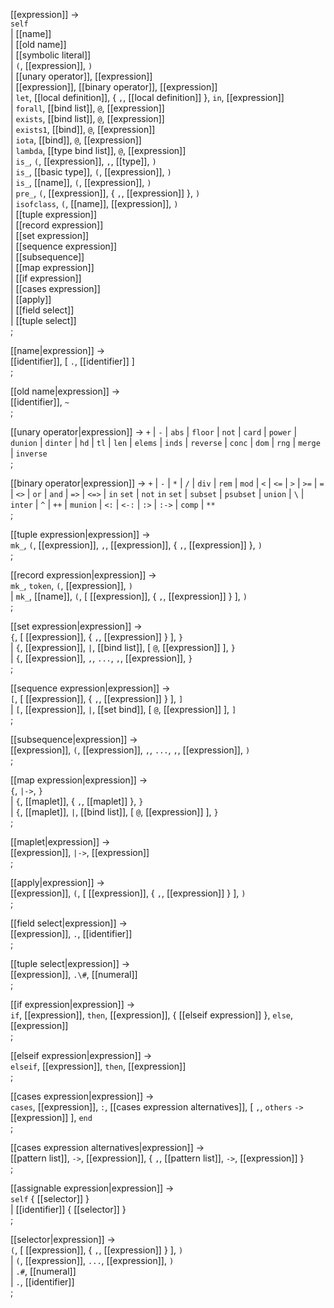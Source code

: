 
[[expression]] → <br />
  `self` <br />
| [[name]] <br />
| [[old name]]  <br />
| [[symbolic literal]] <br />
| `(`, [[expression]], `)` <br />
| [[unary operator]], [[expression]] <br />
| [[expression]], [[binary operator]], [[expression]] <br />
| `let`, [[local definition]], { `,`, [[local definition]] }, `in`, [[expression]] <br />
| `forall`, [[bind list]], `@`, [[expression]] <br />
| `exists`, [[bind list]], `@`, [[expression]] <br />
| `exists1`, [[bind]], `@`, [[expression]] <br />
| `iota`, [[bind]], `@`, [[expression]] <br />
| `lambda`, [[type bind list]], `@`, [[expression]] <br />
| `is_`, `(`, [[expression]], `,`, [[type]], `)` <br />
| `is_`, [[basic type]], `(`, [[expression]], `)` <br />
| `is_`, [[name]], `(`, [[expression]], `)` <br />
| `pre_`, `(`, [[expression]], { `,`, [[expression]] }, `)` <br />
| `isofclass`, `(`, [[name]], [[expression]], `)` <br />
| [[tuple expression]] <br />
| [[record expression]] <br />
| [[set expression]] <br />
| [[sequence expression]] <br />
| [[subsequence]] <br />
| [[map expression]] <br />
| [[if expression]] <br />
| [[cases expression]] <br />
| [[apply]] <br />
| [[field select]] <br />
| [[tuple select]] <br />
;

[[name|expression]] → <br />
  [[identifier]], [ `.`, [[identifier]] ] <br />
;

[[old name|expression]] → <br />
  [[identifier]], `~` <br />
;

[[unary operator|expression]] → `+` | `-` | `abs` | `floor` | `not` | `card` | `power` | `dunion` | `dinter` | `hd` | `tl` | `len` | `elems` | `inds` | `reverse` | `conc` | `dom` | `rng` | `merge` | `inverse` <br />
;

[[binary operator|expression]] →
  `+` | `-` | `*` | `/` | `div` | `rem` | `mod` | `<` | `<=` | `>` | `>=` | `=` | `<>` | `or` | `and` | `=>` | `<=>` | `in` `set` | `not` `in` `set` | `subset` | `psubset` | `union` | `\` | `inter` | `^` | `++` | `munion` | `<:` | `<-:` | `:>` | `:->` | `comp` | `**` <br />
;

[[tuple expression|expression]] → <br />
  `mk_`, `(`, [[expression]], `,`, [[expression]], { `,`, [[expression]] }, `)` <br />
;

[[record expression|expression]] → <br />
  `mk_`, `token`, `(`, [[expression]], `)` <br />
| `mk_`, [[name]], `(`, [ [[expression]], { `,`, [[expression]]  } ], `)` <br />
;

[[set expression|expression]] → <br />
  `{`, [ [[expression]], { `,`, [[expression]]  } ], `}` <br />
| `{`, [[expression]], `|`, [[bind list]], [ `@`, [[expression]] ], `}` <br />
| `{`, [[expression]], `,`, `...`, `,`, [[expression]], `}` <br />
;

[[sequence expression|expression]] → <br />
  `[`, [ [[expression]], { `,`, [[expression]]  } ], `]` <br />
| `[`, [[expression]], `|`, [[set bind]], [ `@`, [[expression]] ], `]` <br />
;

[[subsequence|expression]] → <br />
  [[expression]], `(`, [[expression]], `,`, `...`, `,`, [[expression]], `)` <br />
;

[[map expression|expression]] → <br />
  `{`, `|->`, `}` <br />
| `{`, [[maplet]], { `,`, [[maplet]] }, `}` <br />
| `{`, [[maplet]], `|`, [[bind list]], [ `@`, [[expression]] ], `}` <br />
;

[[maplet|expression]] → <br />
  [[expression]], `|->`, [[expression]] <br />
;

[[apply|expression]] → <br />
  [[expression]], `(`, [ [[expression]], { `,`, [[expression]]  } ], `)` <br />
;

[[field select|expression]] → <br />
  [[expression]], `.`, [[identifier]] <br />
;

[[tuple select|expression]] → <br />
  [[expression]], `.\#`, [[numeral]] <br />
;

[[if expression|expression]] → <br />
  `if`, [[expression]], `then`, [[expression]], { [[elseif expression]] }, `else`, [[expression]] <br />
;

[[elseif expression|expression]] → <br />
  `elseif`, [[expression]], `then`, [[expression]] <br />
;

[[cases expression|expression]] → <br />
  `cases`, [[expression]], `:`, [[cases expression alternatives]], [ `,`, `others` `->` [[expression]]  ], `end` <br />
;

[[cases expression alternatives|expression]] → <br />
  [[pattern list]], `->`, [[expression]], { `,`, [[pattern list]], `->`, [[expression]] } <br />
;

[[assignable expression|expression]] → <br />
  `self` { [[selector]] } <br />
| [[identifier]] { [[selector]] } <br />
;

[[selector|expression]] → <br />
  `(`, [ [[expression]], { `,`, [[expression]]  } ], `)` <br />
| `(`, [[expression]], `...`, [[expression]], `)` <br />
| `.#`, [[numeral]] <br />
| `.`, [[identifier]] <br />
;
